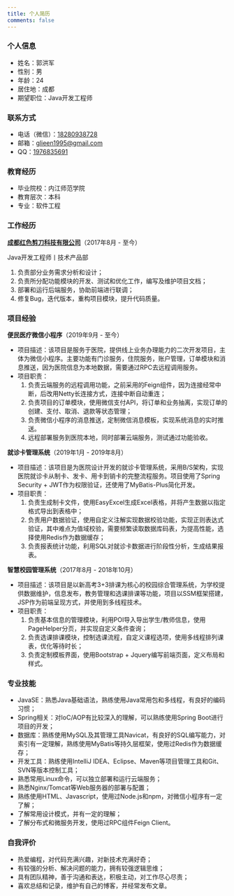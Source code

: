 ```yaml
---
title: 个人简历
comments: false
---
```


### 个人信息

- 姓名：郭洪军
- 性别：男
- 年龄：24
- 居住地：成都
- 期望职位：Java开发工程师

### 联系方式

- 电话（微信）：[18280938728](tel:18280938728)
- 邮箱：[glieen1995@gmail.com](mailto:glieen1995@gmail.com)
- QQ：[1976835691](mqqwpa://im/chat?chat_type=wpa&uin=1976835692&version=1&src_type=web&web_src=oicqzone.com)

### 教育经历

- 毕业院校：内江师范学院
- 教育层次：本科
- 专业：软件工程

### 工作经历

**[成都红色剪刀科技有限公司](http://www.redjd.cn)**（2017年8月 - 至今）

Java开发工程师丨技术产品部
1. 负责部分业务需求分析和设计；
2. 负责所分配功能模块的开发、测试和优化工作，编写及维护项目文档；
3. 部署和运行后端服务，协助前端进行联调；
4. 修复Bug，迭代版本，重构项目模块，提升代码质量。

### 项目经验

**便民医疗微信小程序**（2019年9月 - 至今）

- 项目描述：该项目是服务于医院，提供线上业务办理能力的二次开发项目，主体为微信小程序。主要功能有门诊服务，住院服务，账户管理，订单模块和消息推送，因为医院信息为本地数据，需要通过RPC去远程调用服务。
- 项目职责：
  1. 负责云端服务的远程调用功能，之前采用的Feign组件，因为连接经常中断，后改用Netty长连接方式，连接中断自动重连；
  2. 负责项目的订单模块，使用微信支付API，将订单和业务抽离，实现订单的创建、支付、取消、退款等状态管理；
  3. 负责微信小程序的消息推送，定制微信消息模板，实现系统消息的实时推送。
  4. 远程部署服务到医院本地，同时部署云端服务，测试通过功能验收。

**就诊卡管理系统**（2019年1月 - 2019年8月）

- 项目描述：该项目是为医院设计开发的就诊卡管理系统，采用B/S架构，实现医院就诊卡从制卡、发卡、用卡到销卡的完整流程服务。项目使用了Spring Security + JWT作为权限验证，还使用了MyBatis-Plus简化开发。
- 项目职责：
  1. 负责生成制卡文件，使用EasyExcel生成Excel表格，并将产生数据以指定格式导出到表格中；
  2. 负责用户数据验证，使用自定义注解实现数据校验功能，实现正则表达式验证，其中难点为值域校验，需要频繁读取数据库码表，为提高性能，选择使用Redis作为数据缓存；
  3. 负责报表统计功能，利用SQL对就诊卡数据进行阶段性分析，生成结果报表。

**智慧校园管理系统**（2017年8月 - 2018年10月）

- 项目描述：该项目是以新高考3+3排课为核心的校园综合管理系统，为学校提供数据维护，信息发布，教务管理和选课排课等功能，项目以SSM框架搭建，JSP作为前端呈现方式，并使用到多线程技术。
- 项目职责：
  1. 负责基本信息的管理模块，利用POI导入导出学生/教师信息，使用PageHelper分页，并实现自定义条件查询；
  2. 负责选课排课模块，控制选课流程，自定义课程选项，使用多线程排列课表，优化等待时长；
  3. 负责定制模板界面，使用Bootstrap + Jquery编写前端页面，定义布局和样式。

### 专业技能

- JavaSE：熟悉Java基础语法，熟练使用Java常用包和多线程，有良好的编码习惯；
- Spring相关：对IoC/AOP有比较深入的理解，可以熟练使用Spring Boot进行项目的开发；
- 数据库：熟练使用MySQL及其管理工具Navicat，有良好的SQL编写能力，对索引有一定理解，熟练使用MyBatis等持久层框架，使用过Redis作为数据缓存；
- 开发工具：熟练使用IntelliJ IDEA、Eclipse、Maven等项目管理工具和Git、SVN等版本控制工具；
- 熟悉常用Linux命令，可以独立部署和运行云端服务；
- 熟悉Nginx/Tomcat等Web服务器的部署与配置；
- 熟练使用HTML、Javascript，使用过Node.js和npm，对微信小程序有一定了解；
- 了解常用设计模式，并有一定的理解；
- 了解分布式和微服务开发，使用过RPC组件Feign Client。

### 自我评价

- 热爱编程，对代码充满兴趣，对新技术充满好奇；
- 有较强的分析、解决问题的能力，拥有较强逻辑思维；
- 具有团队精神，善于沟通和表达，积极主动，对工作尽心尽责；
- 喜欢总结和记录，维护有自己的博客，并经常发布文章。